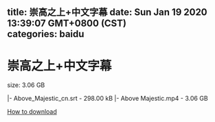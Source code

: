 
title: 崇高之上+中文字幕
date: Sun Jan 19 2020 13:39:07 GMT+0800 (CST)    
categories: baidu
---

# 崇高之上+中文字幕
size: 3.06 GB
 
 
|- Above_Majestic_cn.srt - 298.00 kB
|- Above Majestic.mp4 - 3.06 GB

[How to download](https://bpcam.bemobtrk.com/go/2ceec3aa-1ca2-46d6-b9ff-aaa5c184517c?jno=1668)
